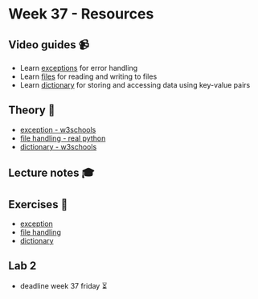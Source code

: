 # Week 37 - Resources

## Video guides :video_camera:
- Learn [exceptions][except_vid] for error handling
- Learn [files][file_vid] for reading and writing to files
- Learn [dictionary][dict_vid] for storing and accessing data using key-value pairs


[except_vid]: https://www.youtube.com/watch?v=nlCKrKGHSSk&t=1s
[file_vid]: https://www.youtube.com/watch?v=4mX0uPQFLDU
[dict_vid]: https://www.youtube.com/watch?v=XCcpzWs-CI4

## Theory :book:
- [exception - w3schools][w3except] 
- [file handling - real python][real_files]
- [dictionary - w3schools][w3dict]

[w3dict]: https://www.w3schools.com/python/python_dictionaries.asp
[w3except]: https://www.w3schools.com/python/python_try_except.asp
[real_files]: https://realpython.com/read-write-files-python/

## Lecture notes :mortar_board:

## Exercises :running:
- [exception][except_exer]
- [file handling][file_exer]
- [dictionary][dict_exer]

[except_exer]: https://github.com/kokchun/Programmering-med-Python-21/blob/main/Exercises/07-exception-exercise.ipynb

[file_exer]: https://github.com/kokchun/Programmering-med-Python-21/blob/main/Exercises/08-file-handling.ipynb

[dict_exer]: https://github.com/kokchun/Programmering-med-Python-21/blob/main/Exercises/09-dictionary-exercises.ipynb

## Lab 2
- deadline week 37 friday :hourglass_flowing_sand:
